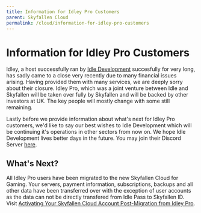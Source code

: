 ```yaml
---
title: Information for Idley Pro Customers
parent: Skyfallen Cloud
permalink: /cloud/information-for-idley-pro-customers
---
```


# Information for Idley Pro Customers

Idley, a host successfully ran by [Idle Development](https://idledev.org) succesfully for very long, has sadly came to a close very recently due to many financial issues arising.
Having provided them with many services, we are deeply sorry about their closure. Idley Pro, which was a joint venture between Idle and Skyfallen will be taken over fully by Skyfallen and
will be backed by other investors at UK. The key people will mostly change with some still remaining.

Lastly before we provide information about what's next for Idley Pro customers, we'd like to say our best wishes to Idle Development which will be continuing it's operations in other sectors
from now on. We hope Idle Development lives better days in the future. You may join their Discord Server [here](https://discord.gg/n4f6a2T9Dw).

## What's Next?

All Idley Pro users have been migrated to the new Skyfallen Cloud for Gaming. Your servers, payment information, subscriptions, backups and all other data have been transferred over
with the exception of user accounts as the data can not be directly transfered from Idle Pass to Skyfallen ID. Visit [Activating Your Skyfallen Cloud Account Post-Migration from Idley Pro](/cloud/activation-procedure-for-moved-idley-pro-accounts).
